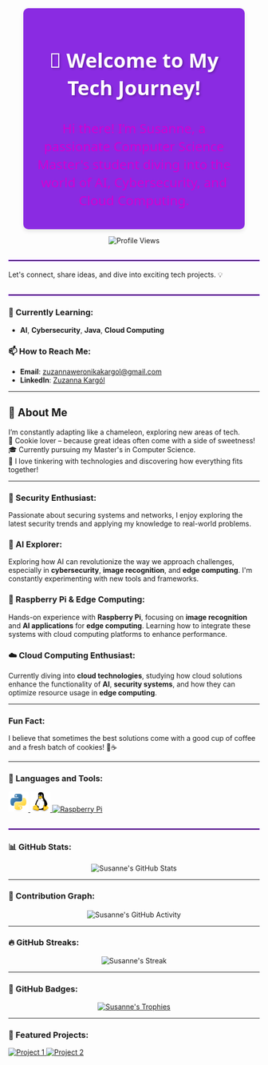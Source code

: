 <div style="background-color: #8A2BE2; padding: 20px; border-radius: 10px; width: 80%; margin: 0 auto; box-shadow: 0 4px 8px rgba(0, 0, 0, 0.1);">
  <h1 align="center" style="font-family: 'Segoe UI', Tahoma, Geneva, Verdana, sans-serif; color: #FFFFFF; font-size: 40px; margin-bottom: 10px; text-shadow: 2px 2px 4px rgba(0, 0, 0, 0.3);">
    🚀 Welcome to My Tech Journey!  
  </h1>
  <h3 align="center" style="font-family: 'Segoe UI', Tahoma, Geneva, Verdana, sans-serif; color: #D300D3; font-size: 26px; font-weight: 400; margin-bottom: 20px;">
    Hi there! I’m Susanne, a passionate Computer Science Master's student diving into the world of AI, Cybersecurity, and Cloud Computing.
  </h3>
</div>

<p align="center">
  <img src="https://komarev.com/ghpvc/?username=LikeCiastka&label=Profile%20Views&color=8A2BE2&style=flat&logo=github&labelColor=8A2BE2&color=ffffff&logoColor=white" alt="Profile Views"  />
</p>

<hr style="border: 1px solid #8A2BE2; margin-top: 30px;"/>

<p align="center" style="font-family: 'Segoe UI', Tahoma, Geneva, Verdana, sans-serif; color: #8A2BE2; font-size: 18px;">
   
  Let's connect, share ideas, and dive into exciting tech projects. 💡
</p>

<hr style="border: 1px solid #8A2BE2; margin-top: 30px;"/>

### 🌱 Currently Learning:
- **AI**, **Cybersecurity**, **Java**, **Cloud Computing**

### 📫 How to Reach Me:
- **Email**: [zuzannaweronikakargol@gmail.com](mailto:zuzannaweronikakargol@gmail.com)
- **LinkedIn**: [Zuzanna Kargól](https://linkedin.com/in/zuzanna-kargol-zuzanna-kargol)

---

## 🦎 About Me
I’m constantly adapting like a chameleon, exploring new areas of tech.  
🍪 Cookie lover – because great ideas often come with a side of sweetness!  
🎓 Currently pursuing my Master's in Computer Science.  
🔧 I love tinkering with technologies and discovering how everything fits together!

---

### 🔐 Security Enthusiast:
Passionate about securing systems and networks, I enjoy exploring the latest security trends and applying my knowledge to real-world problems.

### 🤖 AI Explorer:
Exploring how AI can revolutionize the way we approach challenges, especially in **cybersecurity**, **image recognition**, and **edge computing**. I'm constantly experimenting with new tools and frameworks.

### 🍓 Raspberry Pi & Edge Computing:
Hands-on experience with **Raspberry Pi**, focusing on **image recognition** and **AI applications** for **edge computing**. Learning how to integrate these systems with cloud computing platforms to enhance performance.

### ☁️ Cloud Computing Enthusiast:
Currently diving into **cloud technologies**, studying how cloud solutions enhance the functionality of **AI**, **security systems**, and how they can optimize resource usage in **edge computing**.

---

### Fun Fact:
I believe that sometimes the best solutions come with a good cup of coffee and a fresh batch of cookies! 🍪☕

---

### 🧰 Languages and Tools:
<p align="left">
  <a href="https://www.python.org" target="_blank" rel="noreferrer">
    <img src="https://raw.githubusercontent.com/devicons/devicon/master/icons/python/python-original.svg" alt="python" width="40" height="40"/>
  </a>
  
  <a href="https://www.linux.org/" target="_blank" rel="noreferrer">
    <img src="https://raw.githubusercontent.com/devicons/devicon/master/icons/linux/linux-original.svg" alt="linux" width="40" height="40"/>
  </a>
  
  <a href="https://www.raspberrypi.org/" target="_blank" rel="noreferrer">
    <img src="https://www.raspberrypi.org/favicon.ico" alt="Raspberry Pi" width="40" height="40"/>
  </a>
  
 
  


</p>


<hr style="border: 1px solid #8A2BE2; margin-top: 30px;"/>

### 📊 GitHub Stats:
<p align="center">
  <img align="center" src="https://github-readme-stats.vercel.app/api?username=LikeCiastka&show_icons=true&locale=en&count_private=true&hide=prs&theme=radical" alt="Susanne's GitHub Stats" />
</p>

---

### 🚀 Contribution Graph:
<p align="center">
  <img align="center" src="https://github-readme-activity-graph.cyclic.app/graph?username=LikeCiastka&theme=radical&hide_border=true" alt="Susanne's GitHub Activity" />
</p>

---

### 🔥 GitHub Streaks:
<p align="center">
  <img align="center" src="https://github-readme-streak-stats.herokuapp.com/?user=LikeCiastka&theme=radical" alt="Susanne's Streak" />
</p>

---

### 🏅 GitHub Badges:
<p align="center">
  <a href="https://github.com/ryo-ma/github-profile-trophy">
    <img src="https://github-profile-trophy.vercel.app/?username=LikeCiastka&theme=radical" alt="Susanne's Trophies" />
  </a>
</p>

---

### 🔗 Featured Projects:
<p align="left">
  <a href="https://github.com/LikeCiastka/project1" target="_blank">
    <img src="https://img.shields.io/badge/Project%201-Featured-purple" alt="Project 1" />
  </a>
  <a href="https://github.com/LikeCiastka/project2" target="_blank">
    <img src="https://img.shields.io/badge/Project%202-Featured-pink" alt="Project 2" />
  </a>
</p>

